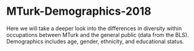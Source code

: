 # MTurk-Demographics-2018
Here we will take a deeper look into the differences in diversity within occupations between MTurk and the general public (data from the BLS). Demographics includes age, gender, ethnicity, and educational status. 
